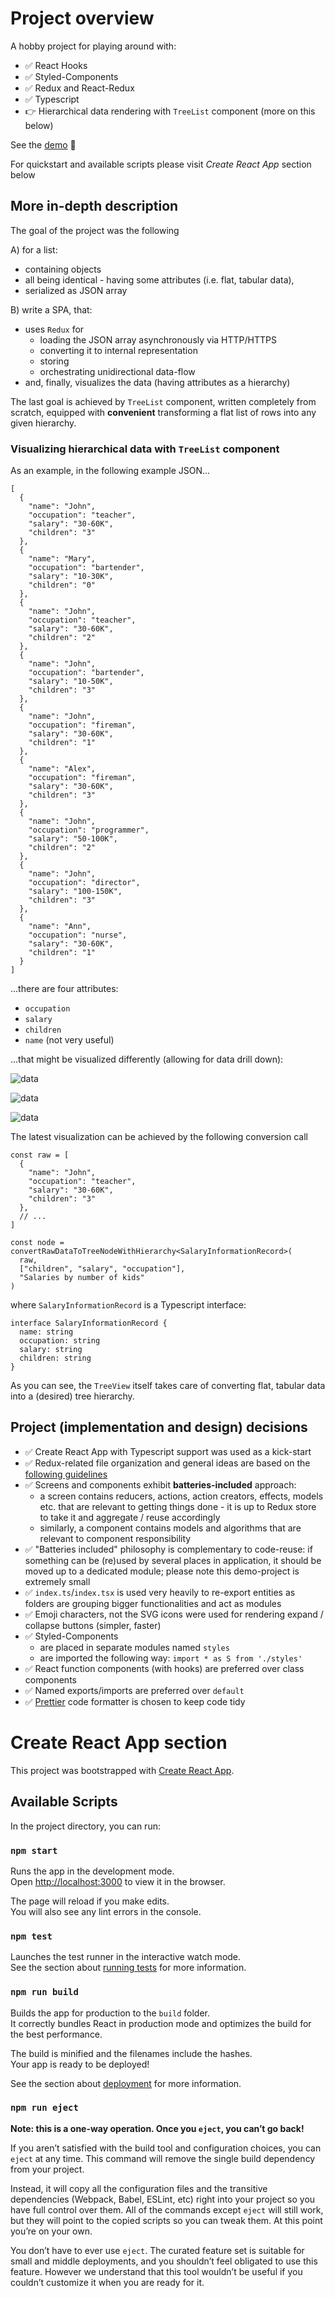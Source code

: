 # Project overview

A hobby project for playing around with:

- ✅ React Hooks
- ✅ Styled-Components
- ✅ Redux and React-Redux
- ✅ Typescript
- 👉 Hierarchical data rendering with `TreeList` component (more on this below)

See the [demo](http://glib-giraffe.surge.sh/) 🚀

For quickstart and available scripts please visit _Create React App_ section below

## More in-depth description

The goal of the project was the following

A) for a list:

- containing objects
- all being identical - having some attributes (i.e. flat, tabular data),
- serialized as JSON array

B) write a SPA, that:

- uses `Redux` for
  - loading the JSON array asynchronously via HTTP/HTTPS
  - converting it to internal representation
  - storing
  - orchestrating unidirectional data-flow
- and, finally, visualizes the data (having attributes as a hierarchy)

The last goal is achieved by `TreeList` component, written completely from scratch, equipped with **convenient** transforming a flat list of rows into any given hierarchy.

### Visualizing hierarchical data with `TreeList` component

As an example, in the following example JSON...

```
[
  {
    "name": "John",
    "occupation": "teacher",
    "salary": "30-60K",
    "children": "3"
  },
  {
    "name": "Mary",
    "occupation": "bartender",
    "salary": "10-30K",
    "children": "0"
  },
  {
    "name": "John",
    "occupation": "teacher",
    "salary": "30-60K",
    "children": "2"
  },
  {
    "name": "John",
    "occupation": "bartender",
    "salary": "10-50K",
    "children": "3"
  },
  {
    "name": "John",
    "occupation": "fireman",
    "salary": "30-60K",
    "children": "1"
  },
  {
    "name": "Alex",
    "occupation": "fireman",
    "salary": "30-60K",
    "children": "3"
  },
  {
    "name": "John",
    "occupation": "programmer",
    "salary": "50-100K",
    "children": "2"
  },
  {
    "name": "John",
    "occupation": "director",
    "salary": "100-150K",
    "children": "3"
  },
  {
    "name": "Ann",
    "occupation": "nurse",
    "salary": "30-60K",
    "children": "1"
  }
]
```

...there are four attributes:

- `occupation`
- `salary`
- `children`
- `name` (not very useful)

...that might be visualized differently (allowing for data drill down):

![data](./docs/img/proffessions-and-number-of-kids.png)

![data](./docs/img/salary-by-profession.png)

![data](./docs/img/salary-by-number-of-kids.png)

The latest visualization can be achieved by the following conversion call

```
const raw = [
  {
    "name": "John",
    "occupation": "teacher",
    "salary": "30-60K",
    "children": "3"
  },
  // ...
]

const node = convertRawDataToTreeNodeWithHierarchy<SalaryInformationRecord>(
  raw,
  ["children", "salary", "occupation"],
  "Salaries by number of kids"
)
```

where `SalaryInformationRecord` is a Typescript interface:

```
interface SalaryInformationRecord {
  name: string
  occupation: string
  salary: string
  children: string
}
```

As you can see, the `TreeView` itself takes care of converting flat, tabular data into a (desired) tree hierarchy.

## Project (implementation and design) decisions

- ✅ Create React App with Typescript support was used as a kick-start
- ✅ Redux-related file organization and general ideas are based on the [following guidelines](https://github.com/sharpcoding/react-redux-typescript-starter-kit)
- ✅ Screens and components exhibit **batteries-included** approach:
  - a screen contains reducers, actions, action creators, effects, models etc. that are relevant to getting things done - it is up to Redux store to take it and aggregate / reuse accordingly
  - similarly, a component contains models and algorithms that are relevant to component responsibility
- ✅ "Batteries included" philosophy is complementary to code-reuse: if something can be (re)used by several places in application, it should be moved up to a dedicated module; please note this demo-project is extremely small
- ✅ `index.ts`/`index.tsx` is used very heavily to re-export entities as folders are grouping bigger functionalities and act as modules
- ✅ Emoji characters, not the SVG icons were used for rendering expand / collapse buttons (simpler, faster)
- ✅ Styled-Components
  - are placed in separate modules named `styles`
  - are imported the following way: `import * as S from './styles'`
- ✅ React function components (with hooks) are preferred over class components
- ✅ Named exports/imports are preferred over `default`
- ✅ [Prettier](https://github.com/prettier/prettier) code formatter is chosen to keep code tidy

# Create React App section

This project was bootstrapped with [Create React App](https://github.com/facebook/create-react-app).

## Available Scripts

In the project directory, you can run:

### `npm start`

Runs the app in the development mode.<br>
Open [http://localhost:3000](http://localhost:3000) to view it in the browser.

The page will reload if you make edits.<br>
You will also see any lint errors in the console.

### `npm test`

Launches the test runner in the interactive watch mode.<br>
See the section about [running tests](https://facebook.github.io/create-react-app/docs/running-tests) for more information.

### `npm run build`

Builds the app for production to the `build` folder.<br>
It correctly bundles React in production mode and optimizes the build for the best performance.

The build is minified and the filenames include the hashes.<br>
Your app is ready to be deployed!

See the section about [deployment](https://facebook.github.io/create-react-app/docs/deployment) for more information.

### `npm run eject`

**Note: this is a one-way operation. Once you `eject`, you can’t go back!**

If you aren’t satisfied with the build tool and configuration choices, you can `eject` at any time. This command will remove the single build dependency from your project.

Instead, it will copy all the configuration files and the transitive dependencies (Webpack, Babel, ESLint, etc) right into your project so you have full control over them. All of the commands except `eject` will still work, but they will point to the copied scripts so you can tweak them. At this point you’re on your own.

You don’t have to ever use `eject`. The curated feature set is suitable for small and middle deployments, and you shouldn’t feel obligated to use this feature. However we understand that this tool wouldn’t be useful if you couldn’t customize it when you are ready for it.

```

```
